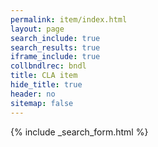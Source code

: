 ```yaml
---
permalink: item/index.html
layout: page
search_include: true
search_results: true
iframe_include: true
collbndlrec: bndl
title: CLA item
hide_title: true
header: no
sitemap: false
---
```


{% include _search_form.html %}

<div class="content detailonly" id="collbndlrec"><div class="12u 12u$(small)">
</div></div>
